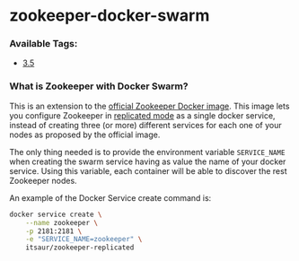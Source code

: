 # zookeeper-docker-swarm

### Available Tags:
 - [3.5](https://github.com/itsaur/zookeeper-docker-swarm/blob/3.5/Dockerfile)

### What is Zookeeper with Docker Swarm?
This is an extension to the [official Zookeeper Docker image](https://store.docker.com/images/zookeeper). 
This image lets you configure Zookeeper in [replicated mode](http://zookeeper.apache.org/doc/current/zookeeperStarted.html#sc_RunningReplicatedZooKeeper) 
as a single docker service, instead of creating three (or more) different services for each one of your nodes as proposed by the official image.

The only thing needed is to provide the environment variable `SERVICE_NAME` when creating the swarm service having as value the name of your docker service. Using this variable, each container will be able to discover the rest Zookeeper nodes.

An example of the Docker Service create command is:

```bash
docker service create \
    --name zookeeper \
    -p 2181:2181 \
    -e "SERVICE_NAME=zookeeper" \
    itsaur/zookeeper-replicated
```
